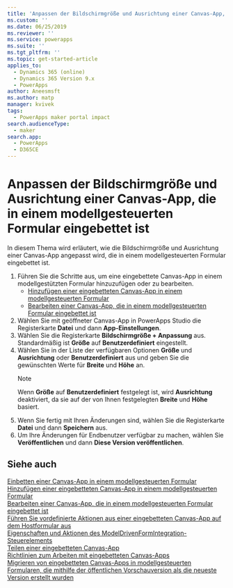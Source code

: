 ```yaml
---
title: 'Anpassen der Bildschirmgröße und Ausrichtung einer Canvas-App, die in einem modellgesteuerten Formular eingebettet ist | MicrosoftDocs'
ms.custom: ''
ms.date: 06/25/2019
ms.reviewer: ''
ms.service: powerapps
ms.suite: ''
ms.tgt_pltfrm: ''
ms.topic: get-started-article
applies_to:
  - Dynamics 365 (online)
  - Dynamics 365 Version 9.x
  - PowerApps
author: Aneesmsft
ms.author: matp
manager: kvivek
tags:
  - PowerApps maker portal impact
search.audienceType:
  - maker
search.app:
  - PowerApps
  - D365CE
---
```


# <a name="customize-the-screen-size-and-orientation-of-a-canvas-app-embedded-on-a-model-driven-form"></a>Anpassen der Bildschirmgröße und Ausrichtung einer Canvas-App, die in einem modellgesteuerten Formular eingebettet ist
In diesem Thema wird erläutert, wie die Bildschirmgröße und Ausrichtung einer Canvas-App angepasst wird, die in einem modellgesteuerten Formular eingebettet ist.

1.  Führen Sie die Schritte aus, um eine eingebettete Canvas-App in einem modellgestützten Formular hinzuzufügen oder zu bearbeiten.
    - [Hinzufügen einer eingebetteten Canvas-App in einem modellgesteuerten Formular](embedded-canvas-app-add-classic-designer.md)
    - [Bearbeiten einer Canvas-App, die in einem modellgesteuerten Formular eingebettet ist](embedded-canvas-app-edit-classic-designer.md)
2. Wählen Sie mit geöffneter Canvas-App in PowerApps Studio die Registerkarte **Datei** und dann **App-Einstellungen**.
3. Wählen Sie die Registerkarte **Bildschirmgröße + Anpassung** aus. Standardmäßig ist **Größe** auf **Benutzerdefiniert** eingestellt.
4. Wählen Sie in der Liste der verfügbaren Optionen **Größe** und **Ausrichtung** oder **Benutzerdefiniert** aus und geben Sie die gewünschten Werte für **Breite** und **Höhe** an.
    > [!NOTE]
    > Wenn **Größe** auf **Benutzerdefiniert** festgelegt ist, wird **Ausrichtung** deaktiviert, da sie auf der von Ihnen festgelegten **Breite** und **Höhe** basiert.
5. Wenn Sie fertig mit Ihren Änderungen sind, wählen Sie die Registerkarte **Datei** und dann **Speichern** aus.
6. Um Ihre Änderungen für Endbenutzer verfügbar zu machen, wählen Sie **Veröffentlichen** und dann **Diese Version veröffentlichen**.

## <a name="see-also"></a>Siehe auch
[Einbetten einer Canvas-App in einem modellgesteuerten Formular](embed-canvas-app-in-form.md) <br />
[Hinzufügen einer eingebetteten Canvas-App in einem modellgesteuerten Formular](embedded-canvas-app-add-classic-designer.md) <br />
[Bearbeiten einer Canvas-App, die in einem modellgesteuerten Formular eingebettet ist](embedded-canvas-app-edit-classic-designer.md) <br />
[Führen Sie vordefinierte Aktionen aus einer eingebetteten Canvas-App auf dem Hostformular aus](embedded-canvas-app-actions.md) <br />
[Eigenschaften und Aktionen des ModelDrivenFormIntegration-Steuerelements](embedded-canvas-app-properties-actions.md) <br />
[Teilen einer eingebetteten Canvas-App](share-embedded-canvas-app.md) <br />
[Richtlinien zum Arbeiten mit eingebetteten Canvas-Apps](embedded-canvas-app-guidelines.md) <br />
[Migrieren von eingebetteten Canvas-Apps in modellgesteuerten Formularen, die mithilfe der öffentlichen Vorschauversion als die neueste Version erstellt wurden](embedded-canvas-app-migrate-from-preview.md) <br />
